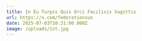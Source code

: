 ```yaml
---
title: In Eu Turpis Quis Orci Facilisis Sagittis
url: https://x.com/federationsun
date: 2025-07-03T10:31:00.000Z
image: /uploads/1st.jpg
---
```

